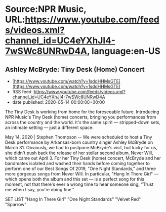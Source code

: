 # Source:NPR Music, URL:https://www.youtube.com/feeds/videos.xml?channel_id=UC4eYXhJI4-7wSWc8UNRwD4A, language:en-US

## Ashley McBryde: Tiny Desk (Home) Concert
 - [https://www.youtube.com/watch?v=1sddHHMsGTE](https://www.youtube.com/watch?v=1sddHHMsGTE)
 - RSS feed: https://www.youtube.com/feeds/videos.xml?channel_id=UC4eYXhJI4-7wSWc8UNRwD4A
 - date published: 2020-05-14 00:00:00+00:00

The Tiny Desk is working from home for the foreseeable future. Introducing NPR Music's Tiny Desk (home) concerts, bringing you performances from across the country and the world. It's the same spirit — stripped-down sets, an intimate setting — just a different space.

May 14, 2020 | Stephen Thompson -- We were scheduled to host a Tiny Desk performance by Arkansas-born country singer Ashley McBryde on March 31. Obviously, we had to postpone McBryde's visit, but lucky for us, she didn't push back the release of her stellar second album, Never Will, which came out April 3. For her Tiny Desk (home) concert, McBryde and her bandmates isolated and washed their hands before coming together to perform one of our Best Songs Of 2019, "One Night Standards," and three more gorgeous songs from Never Will. In particular, "Hang In There Girl" — which opens both the album and this set — is a perfect song for this moment, not that there's ever a wrong time to hear someone sing, "Trust me when I say, you're doing fine."

SET LIST
"Hang In There Girl"
"One Night Standards"
"Velvet Red"
"Sparrow"


